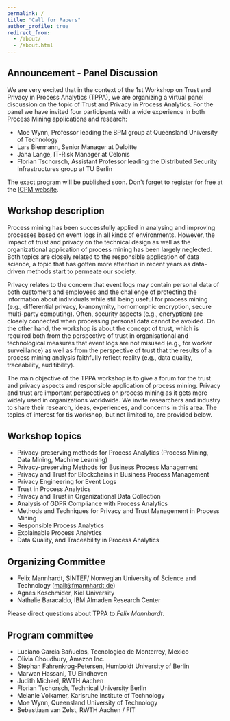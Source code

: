 ```yaml
---
permalink: /
title: "Call for Papers"
author_profile: true
redirect_from: 
  - /about/
  - /about.html
---
```


## Announcement - Panel Discussion

We are very excited that in the context of the 1st Workshop on Trust and Privacy in Process Analytics (TPPA), we are organizing a virtual panel discussion on the topic of Trust and Privacy in Process Analytics. For the panel we have invited four participants with a wide experience in both Process Mining applications and research:

* Moe Wynn, Professor leading the BPM group at Queensland University of Technology
* Lars Biermann, Senior Manager at Deloitte
* Jana Lange, IT-Risk Manager at Celonis
* Florian Tschorsch, Assistant Professor leading the Distributed Security Infrastructures group at TU Berlin

The exact program will be published soon. Don't forget to register for free at the [ICPM website](https://icpmconference.org/2020/registration/).  

## Workshop description

Process mining has been successfully applied in analysing and improving processes based on event logs in all kinds of environments. However, the impact of trust and privacy on the technical design as well as the organizational application of process mining has been largely neglected. Both topics are closely related to the responsible application of data science, a topic that has gotten more attention in recent years as data-driven methods start to permeate our society.

Privacy relates to the concern that event logs may contain personal data of both customers and employees and the challenge of protecting the information about individuals while still being useful for process mining (e.g., differential privacy, k-anonymity, homomorphic encryption, secure multi-party computing). Often, security aspects (e.g., encryption) are closely connected when processing personal data cannot be avoided. On the other hand, the workshop is about the concept of trust, which is required both from the perspective of trust in organisational and technological measures that event logs are not misused (e.g., for worker surveillance) as well as from the perspective of trust that the results of a process mining analysis faithfully reflect reality (e.g., data quality, traceability, auditibility).

The main objective of the TPPA workshop is to give a forum for the trust and privacy aspects and responsible application of process mining. Privacy and trust are important perspectives on process mining as it gets more widely used in organizations worldwide. We invite researchers and industry to share their research, ideas, experiences, and concerns in this area. The topics of interest for tis workshop, but not limited to, are provided below.

## Workshop topics

* Privacy-preserving methods for Process Analytics (Process Mining, Data Mining, Machine Learning)
* Privacy-preserving Methods for Business Process Management
* Privacy and Trust for Blockchains in Business Process Management
* Privacy Engineering for Event Logs 
* Trust in Process Analytics
* Privacy and Trust in Organizational Data Collection
* Analysis of GDPR Compliance with Process Analytics 
* Methods and Techniques for Privacy and Trust Management in Process Mining
* Responsible Process Analytics
* Explainable Process Analytics
* Data Quality, and Traceability in Process Analytics

## Organizing Committee
*	Felix Mannhardt, SINTEF/ Norwegian University of Science and Technology
  (mail@fmannhardt.de)
*	Agnes Koschmider, Kiel University
*	Nathalie Baracaldo, IBM Almaden Research Center

Please direct questions about TPPA to *Felix Mannhardt*.

## Program committee

*	Luciano Garcia Bañuelos, Tecnologico de Monterrey, Mexico
* Olivia Choudhury, Amazon Inc.
*	Stephan Fahrenkrog-Petersen, Humboldt University of Berlin
* Marwan Hassani, TU Eindhoven
*	Judith Michael, RWTH Aachen
*	Florian Tschorsch, Technical University Berlin
*	Melanie Volkamer, Karlsruhe Institute of Technology
*	Moe Wynn, Queensland University of Technology
*	Sebastiaan van Zelst, RWTH Aachen / FIT
